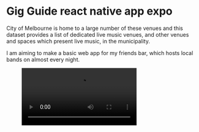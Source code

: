 # Gig Guide react native app expo

City of Melbourne is home to a large number of these venues and this dataset provides a list of dedicated live music venues, and other venues and spaces which present live music, in the municipality.

I am aiming to make a basic web app for my friends bar, which hosts local bands on almost every night.  


<figure class="video_container">
  <video controls="true" allowfullscreen="true" >
    <source src="assets/event-finder.mov" type="video/mp4">
  </video>
</figure>